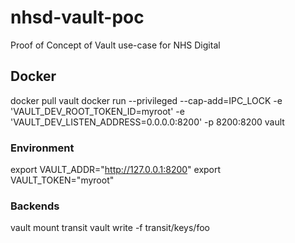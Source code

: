 # nhsd-vault-poc
Proof of Concept of Vault use-case for NHS Digital

## Docker
docker pull vault
docker run --privileged --cap-add=IPC_LOCK -e 'VAULT_DEV_ROOT_TOKEN_ID=myroot' -e 'VAULT_DEV_LISTEN_ADDRESS=0.0.0.0:8200' -p 8200:8200 vault

### Environment
export VAULT_ADDR="http://127.0.0.1:8200"
export VAULT_TOKEN="myroot"


### Backends
vault mount transit
vault write -f transit/keys/foo
